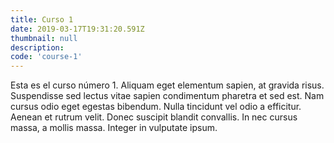 ```yaml
---
title: Curso 1
date: 2019-03-17T19:31:20.591Z
thumbnail: null
description:
code: 'course-1'
---
```

Esta es el curso número 1. Aliquam eget elementum sapien, at gravida risus. Suspendisse sed lectus vitae sapien condimentum pharetra et sed est. Nam cursus odio eget egestas bibendum. Nulla tincidunt vel odio a efficitur. Aenean et rutrum velit. Donec suscipit blandit convallis. In nec cursus massa, a mollis massa. Integer in vulputate ipsum.
